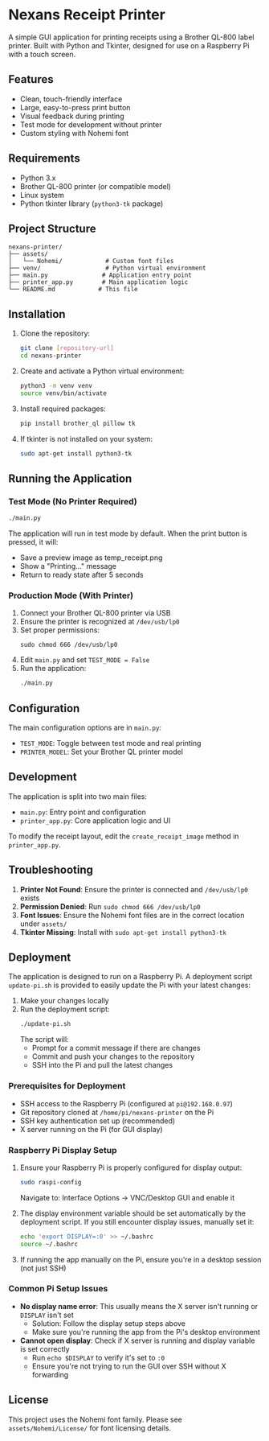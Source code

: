 # Nexans Receipt Printer

A simple GUI application for printing receipts using a Brother QL-800 label printer. Built with Python and Tkinter, designed for use on a Raspberry Pi with a touch screen.

## Features

- Clean, touch-friendly interface
- Large, easy-to-press print button
- Visual feedback during printing
- Test mode for development without printer
- Custom styling with Nohemi font

## Requirements

- Python 3.x
- Brother QL-800 printer (or compatible model)
- Linux system
- Python tkinter library (`python3-tk` package)

## Project Structure

```
nexans-printer/
├── assets/
│   └── Nohemi/            # Custom font files
├── venv/                  # Python virtual environment
├── main.py               # Application entry point
├── printer_app.py        # Main application logic
└── README.md            # This file
```

## Installation

1. Clone the repository:
   ```bash
   git clone [repository-url]
   cd nexans-printer
   ```

2. Create and activate a Python virtual environment:
   ```bash
   python3 -m venv venv
   source venv/bin/activate
   ```

3. Install required packages:
   ```bash
   pip install brother_ql pillow tk
   ```

4. If tkinter is not installed on your system:
   ```bash
   sudo apt-get install python3-tk
   ```

## Running the Application

### Test Mode (No Printer Required)
```bash
./main.py
```
The application will run in test mode by default. When the print button is pressed, it will:
- Save a preview image as temp_receipt.png
- Show a "Printing..." message
- Return to ready state after 5 seconds

### Production Mode (With Printer)
1. Connect your Brother QL-800 printer via USB
2. Ensure the printer is recognized at `/dev/usb/lp0`
3. Set proper permissions:
   ```bash1t
   sudo chmod 666 /dev/usb/lp0
   ```
4. Edit `main.py` and set `TEST_MODE = False`
5. Run the application:
   ```bash
   ./main.py
   ```

## Configuration

The main configuration options are in `main.py`:
- `TEST_MODE`: Toggle between test mode and real printing
- `PRINTER_MODEL`: Set your Brother QL printer model

## Development

The application is split into two main files:
- `main.py`: Entry point and configuration
- `printer_app.py`: Core application logic and UI

To modify the receipt layout, edit the `create_receipt_image` method in `printer_app.py`.

## Troubleshooting

1. **Printer Not Found**: Ensure the printer is connected and `/dev/usb/lp0` exists
2. **Permission Denied**: Run `sudo chmod 666 /dev/usb/lp0`
3. **Font Issues**: Ensure the Nohemi font files are in the correct location under `assets/`
4. **Tkinter Missing**: Install with `sudo apt-get install python3-tk`

## Deployment

The application is designed to run on a Raspberry Pi. A deployment script `update-pi.sh` is provided to easily update the Pi with your latest changes:

1. Make your changes locally
2. Run the deployment script:
   ```bash
   ./update-pi.sh
   ```
   The script will:
   - Prompt for a commit message if there are changes
   - Commit and push your changes to the repository
   - SSH into the Pi and pull the latest changes

### Prerequisites for Deployment
- SSH access to the Raspberry Pi (configured at `pi@192.168.0.97`)
- Git repository cloned at `/home/pi/nexans-printer` on the Pi
- SSH key authentication set up (recommended)
- X server running on the Pi (for GUI display)

### Raspberry Pi Display Setup
1. Ensure your Raspberry Pi is properly configured for display output:
   ```bash
   sudo raspi-config
   ```
   Navigate to: Interface Options -> VNC/Desktop GUI and enable it

2. The display environment variable should be set automatically by the deployment script. If you still encounter display issues, manually set it:
   ```bash
   echo 'export DISPLAY=:0' >> ~/.bashrc
   source ~/.bashrc
   ```

3. If running the app manually on the Pi, ensure you're in a desktop session (not just SSH)

### Common Pi Setup Issues
- **No display name error**: This usually means the X server isn't running or `DISPLAY` isn't set
  - Solution: Follow the display setup steps above
  - Make sure you're running the app from the Pi's desktop environment
- **Cannot open display**: Check if X server is running and display variable is set correctly
  - Run `echo $DISPLAY` to verify it's set to `:0`
  - Ensure you're not trying to run the GUI over SSH without X forwarding

## License

This project uses the Nohemi font family. Please see `assets/Nohemi/License/` for font licensing details.
